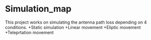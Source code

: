# Simulation_map
This project works on simulating the antenna path loss depending on 4 conditions.
+Static simulation
+Linear movement
+Eliptic movement
+Teleprtation movement
